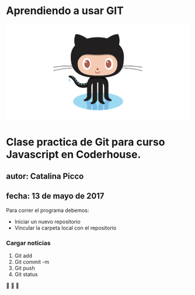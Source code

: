 # Aprendiendo a usar GIT

![Git Hub Logo](images/github-octocat.png)

# Clase practica de Git para curso Javascript en Coderhouse.

## autor: Catalina Picco
## fecha: 13 de mayo de 2017

Para correr el programa debemos:

- Iniciar un nuevo repositorio
- Vincular la carpeta local con el repositorio

### Cargar noticias

1. Git add
2. Git commit -m
3. Git push
4. Git status

:revolving_hearts: :revolving_hearts: :revolving_hearts: